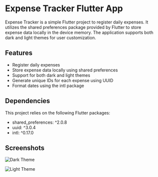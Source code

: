 
# Expense Tracker Flutter App

Expense Tracker is a simple Flutter project to register daily expenses. It utilizes the shared preferences package provided by Flutter to store expense data locally in the device memory. The application supports both dark and light themes for user customization.

## Features

- Register daily expenses
- Store expense data locally using shared preferences
- Support for both dark and light themes
- Generate unique IDs for each expense using UUID
- Format dates using the intl package


## Dependencies

This project relies on the following Flutter packages:

- shared_preferences: ^2.0.8
- uuid: ^3.0.4
- intl: ^0.17.0

## Screenshots

![Dark Theme](https://github.com/nith-in7/Expense-Tracker/assets/124262214/53cda7a2-35d4-477b-81bd-9106a9be65ee)


![Light Theme](https://github.com/nith-in7/Expense-Tracker/assets/124262214/9053d4e7-fe71-44bd-b4b4-6ea4fbb5aa80)




